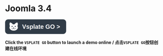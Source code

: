 # Joomla 3.4

<a href="https://www.vsplate.com/?docker-compose=https://github.com/vsplate/dcenvs/joomla/3.4"><img alt="VSPLATE GO" src="https://raw.githubusercontent.com/vsplate/images/master/vsgo_btn.png" width="200px"></a>

**Click the `VSPLATE GO` button to launch a demo online / 点击`VSPLATE GO`按钮创建在线环境**